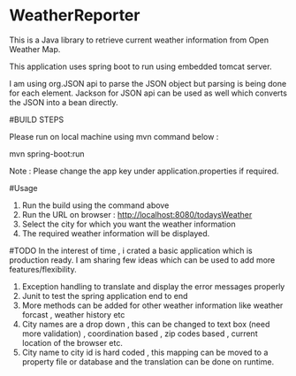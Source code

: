 # WeatherReporter

This is a Java library to retrieve  current weather information from Open Weather Map.

This application uses spring boot to run using embedded tomcat server.

I am using org.JSON api to parse the JSON object but parsing is being done for each element. Jackson for JSON api can be used as well which converts the JSON into a bean directly.

#BUILD STEPS

Please run on local machine using mvn command below :

mvn spring-boot:run

Note : Please change the app key under application.properties if required.

#Usage

1. Run the build using the command above
2. Run the URL on browser : [http://localhost:8080/todaysWeather](http://localhost:8080/todaysWeather)
3. Select the city for which you want the weather information
4. The required weather information will be displayed.


#TODO
In the interest of time , i crated a basic application which is production ready. I am sharing few ideas which can be used to add more features/flexibility.

1. Exception handling to translate and display the error messages properly
2. Junit to test the spring application end to end
3. More methods can be added for other weather information like weather forcast , weather history etc
4. City names are a drop down , this can be changed to text box (need more validation) , coordination based , zip codes based , current location of the browser etc.
5. City name to city id is hard coded , this mapping can be moved to a property file or database and the translation can be done on runtime.
